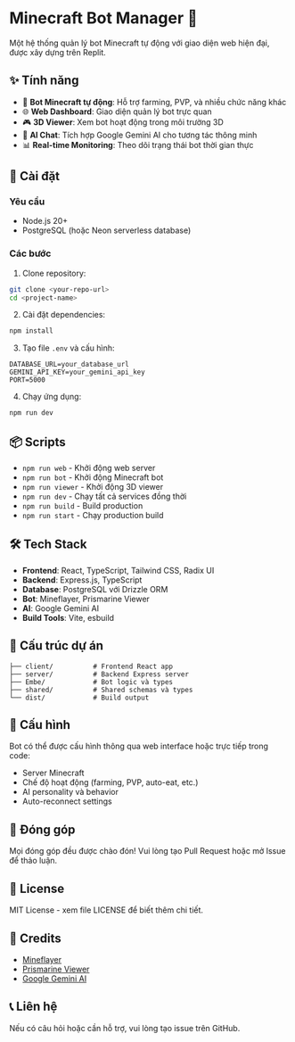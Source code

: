 
# Minecraft Bot Manager 🤖

Một hệ thống quản lý bot Minecraft tự động với giao diện web hiện đại, được xây dựng trên Replit.

## ✨ Tính năng

- 🤖 **Bot Minecraft tự động**: Hỗ trợ farming, PVP, và nhiều chức năng khác
- 🌐 **Web Dashboard**: Giao diện quản lý bot trực quan
- 🎮 **3D Viewer**: Xem bot hoạt động trong môi trường 3D
- 💬 **AI Chat**: Tích hợp Google Gemini AI cho tương tác thông minh
- 📊 **Real-time Monitoring**: Theo dõi trạng thái bot thời gian thực

## 🚀 Cài đặt

### Yêu cầu
- Node.js 20+
- PostgreSQL (hoặc Neon serverless database)

### Các bước

1. Clone repository:
```bash
git clone <your-repo-url>
cd <project-name>
```

2. Cài đặt dependencies:
```bash
npm install
```

3. Tạo file `.env` và cấu hình:
```env
DATABASE_URL=your_database_url
GEMINI_API_KEY=your_gemini_api_key
PORT=5000
```

4. Chạy ứng dụng:
```bash
npm run dev
```

## 📦 Scripts

- `npm run web` - Khởi động web server
- `npm run bot` - Khởi động Minecraft bot
- `npm run viewer` - Khởi động 3D viewer
- `npm run dev` - Chạy tất cả services đồng thời
- `npm run build` - Build production
- `npm run start` - Chạy production build

## 🛠️ Tech Stack

- **Frontend**: React, TypeScript, Tailwind CSS, Radix UI
- **Backend**: Express.js, TypeScript
- **Database**: PostgreSQL với Drizzle ORM
- **Bot**: Mineflayer, Prismarine Viewer
- **AI**: Google Gemini AI
- **Build Tools**: Vite, esbuild

## 📁 Cấu trúc dự án

```
├── client/          # Frontend React app
├── server/          # Backend Express server
├── Embe/            # Bot logic và types
├── shared/          # Shared schemas và types
└── dist/            # Build output
```

## 🔧 Cấu hình

Bot có thể được cấu hình thông qua web interface hoặc trực tiếp trong code:

- Server Minecraft
- Chế độ hoạt động (farming, PVP, auto-eat, etc.)
- AI personality và behavior
- Auto-reconnect settings

## 🤝 Đóng góp

Mọi đóng góp đều được chào đón! Vui lòng tạo Pull Request hoặc mở Issue để thảo luận.

## 📝 License

MIT License - xem file LICENSE để biết thêm chi tiết.

## 🙏 Credits

- [Mineflayer](https://github.com/PrismarineJS/mineflayer)
- [Prismarine Viewer](https://github.com/PrismarineJS/prismarine-viewer)
- [Google Gemini AI](https://ai.google.dev/)

## 📞 Liên hệ

Nếu có câu hỏi hoặc cần hỗ trợ, vui lòng tạo issue trên GitHub.
